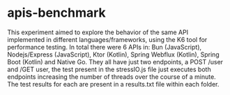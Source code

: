 # apis-benchmark
This experiment aimed to explore the behavior of the same API implemented in different languages/frameworks, using the K6 tool for performance testing. In total there were 6 APIs in: Bun (JavaScript), Nodejs/Express (JavaScript), Ktor (Kotlin), Spring Webflux (Kotlin), Spring Boot (Kotlin) and Native Go. They all have just two endpoints, a POST /user and /GET user, the test present in the stressIO.js file just executes both endpoints increasing the number of threads over the course of a minute. The test results for each are present in a results.txt file within each folder.
